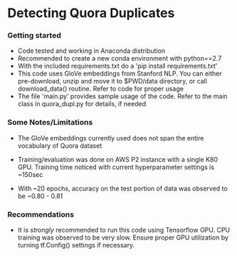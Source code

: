 # Detecting Quora Duplicates

### Getting started

- Code tested and working in Anaconda distribution
- Recommended to create a new conda environment with python==2.7
- With the included requirements.txt do a 'pip install requirements.txt'
- This code uses GloVe embeddings from Stanford NLP. You can either pre-download, unzip and move it to $PWD/data directory, or call download_data() routine. Refer to code for proper usage
- The file 'main.py' provides sample usage of the code. Refer to the main class in quora_dupl.py for details, if needed

### Some Notes/Limitations

- The GloVe embeddings currently used does not span the entire vocabulary of Quora dataset

- Training/evaluation was done on AWS P2 instance with a single K80 GPU. Training time noticed with current hyperparameter settings is ~150sec

- With ~20 epochs, accuracy on the test portion of data was observed to be ~0.80 - 0.81


### Recommendations

- It is *strongly* recommended to run this code using Tensorflow GPU. CPU training was observed to be very slow. Ensure proper GPU utilization by turning tf.Config() settings if necessary.
